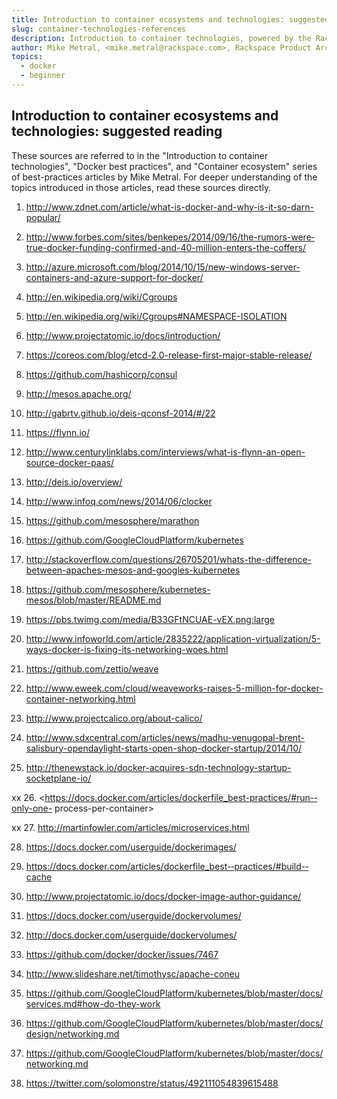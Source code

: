 ```yaml
---
title: Introduction to container ecosystems and technologies: suggested reading
slug: container-technologies-references
description: Introduction to container technologies, powered by the Rackspace Container Service
author: Mike Metral, <mike.metral@rackspace.com>, Rackspace Product Architect
topics:
  - docker
  - beginner
---
```


## Introduction to container ecosystems and technologies: suggested reading

These sources are referred to in the "Introduction to container technologies", "Docker best practices",
and "Container ecosystem"
series of best-practices articles by Mike Metral. For deeper understanding of the topics introduced
in those articles, read these sources directly.

1. <http://www.zdnet.com/article/what-is-docker-and-why-is-it-so-darn-popular/>

2. <http://www.forbes.com/sites/benkepes/2014/09/16/the-rumors-were‐true-docker-funding-confirmed-and-40-million-enters-the-coffers/>

3. <http://azure.microsoft.com/blog/2014/10/15/new-windows-server-containers-and-azure-support-for-docker/>

4. <http://en.wikipedia.org/wiki/Cgroups>

5. <http://en.wikipedia.org/wiki/Cgroups#NAMESPACE-ISOLATION>

6. <http://www.projectatomic.io/docs/introduction/>

7. <https://coreos.com/blog/etcd-2.0-release-first-major-stable-release/>

8. <https://github.com/hashicorp/consul>

9. <http://mesos.apache.org/>

10. <http://gabrtv.github.io/deis-qconsf-2014/#/22>

11. <https://flynn.io/>

12. <http://www.centurylinklabs.com/interviews/what-is-flynn-an-open-source-docker-paas/>

13. <http://deis.io/overview/>

14. <http://www.infoq.com/news/2014/06/clocker>

15. <https://github.com/mesosphere/marathon>

16. <https://github.com/GoogleCloudPlatform/kubernetes>

17. <http://stackoverflow.com/questions/26705201/whats-the-difference-between-apaches-mesos-and-googles-kubernetes>

18. <https://github.com/mesosphere/kubernetes-mesos/blob/master/README.md>

19. <https://pbs.twimg.com/media/B33GFtNCUAE-vEX.png:large>

20. <http://www.infoworld.com/article/2835222/application-virtualization/5-ways-docker-is-fixing-its-networking-woes.html>

21. <https://github.com/zettio/weave>

22. <http://www.eweek.com/cloud/weaveworks-raises-5-million-for-docker-container-networking.html>

23. <http://www.projectcalico.org/about-calico/>

24. <http://www.sdxcentral.com/articles/news/madhu-venugopal-brent-salisbury-opendaylight-starts-open-shop-docker-startup/2014/10/>

25. <http://thenewstack.io/docker-acquires-sdn-technology-startup-socketplane-io/>


xx 26. <https://docs.docker.com/articles/dockerfile_best-­practices/#run-­only-­one-­
process-­per-­container>

xx 27. <http://martinfowler.com/articles/microservices.html>

28. <https://docs.docker.com/userguide/dockerimages/>

29. <https://docs.docker.com/articles/dockerfile_best-­‐practices/#build-­cache>

30. <http://www.projectatomic.io/docs/docker-image-­author-­guidance/>

31. <https://docs.docker.com/userguide/dockervolumes/>

32. <http://docs.docker.com/userguide/dockervolumes/>

33. <https://github.com/docker/docker/issues/7467>

34. <http://www.slideshare.net/timothysc/apache-­coneu>

35. <https://github.com/GoogleCloudPlatform/kubernetes/blob/master/docs/services.md#how-­do-­they-­work>

36. <https://github.com/GoogleCloudPlatform/kubernetes/blob/master/docs/design/networking.md>

37. <https://github.com/GoogleCloudPlatform/kubernetes/blob/master/docs/networking.md>

38. <https://twitter.com/solomonstre/status/492111054839615488>
